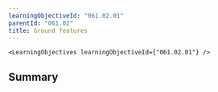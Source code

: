 ```yaml
---
learningObjectiveId: "061.02.01"
parentId: "061.02"
title: Ground features
---
```


```tsx eval
<LearningObjectives learningObjectiveId={"061.02.01"} />
```

## Summary
